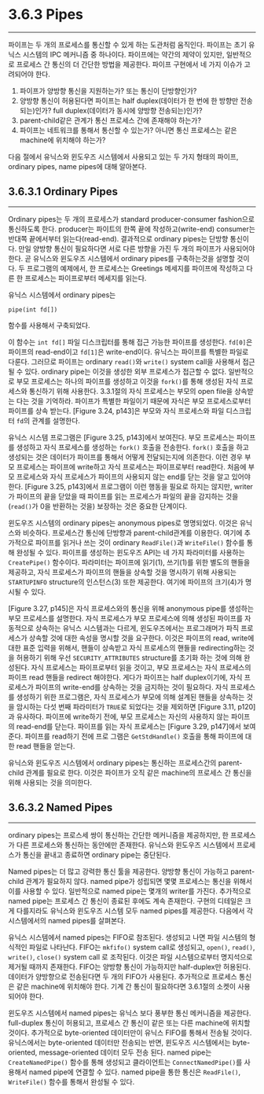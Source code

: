 # 3.6.3 Pipes
---

파이프는 두 개의 프로세스를 통신할 수 있게 하는 도관처럼 움직인다. 파이프는 초기 유닉스 시스템의 IPC 메커니즘 중 하나이다. 파이프에는 약간의 제약이 있지만, 일반적으로 프로세스 간 통신의 더 간단한 방법을 제공한다. 파이프 구현에서 네 가지 이슈가 고려되어야 한다.

1. 파이프가 양방향 통신을 지원하는가? 또는 통신이 단방향인가?
2. 양방향 통신이 허용된다면 파이프는 half duplex(데이터가 한 번에 한 방향만 전송되는)인가? full duplex(데이터가 동시에 양방향 전송되는)인가?
3. parent-child같은 관계가 통신 프로세스 간에 존재해야 하는가?
4. 파이프는 네트워크를 통해서 통신할 수 있는가? 아니면 통신 프로세스는 같은 machine에 위치해야 하는가?

다음 절에서 유닉스와 윈도우즈 시스템에서 사용되고 있는 두 가지 형태의 파이프, ordinary pipes, name pipes에 대해 알아본다.


## 3.6.3.1 Ordinary Pipes
---

Ordinary pipes는 두 개의 프로세스가 standard producer-consumer fashion으로 통신하도록 한다. producer는 파이트의 한쪽 끝에 작성하고(write-end) consumer는 반대쪽 끝에서부터 읽는다(read-end). 결과적으로 ordinary pipes는 단방향 통신이다. 만일 양방향 통신이 필요하다면 서로 다른 방향을 가진 두 개의 파이프가 사용되어야 한다. 곧 유닉스와 윈도우즈 시스템에서 ordinary pipes를 구축하는것을 설명할 것이다. 두 프로그램의 예제에서, 한 프로세스는 Greetings 메세지를 파이프에 작성하고 다른 한 프로세스는 파이프로부터 메세지를 읽는다.

유닉스 시스템에서 ordinary pipes는

    pipe(int fd[])
함수를 사용해서 구축되었다.

이 함수는 `int fd[]` 파일 디스크립터를 통해 접근 가능한 파이프를 생성한다. `fd[0]`은 파이프의 read-end이고 `fd[1]`은 write-end이다. 유닉스는 파이프를 특별한 파일로 다룬다. 그러므로 파이프는 ordinary `read()`와 `write()` system call을 사용해서 접근될 수 있다. ordinary pipe는 이것을 생성한 외부 프로세스가 접근할 수 없다. 일반적으로 부모 프로세스는 하나의 파이프를 생성하고 이것을 `fork()`를 통해 생성된 자식 프로세스와 통신하기 위해 사용한다. 3.3.1절의 자식 프로세스는 부모의 open file을 상속받는 다는 것을 기억하라. 파이프가 특별한 파일이기 때문에 자식은 부모 프로세스로부터 파이프를 상속 받는다. [Figure 3.24, p143]은 부모와 자식 프로세스와 파일 디스크립터 `fd`의 관계를 설명한다.

유닉스 시스템 프로그램은 [Figure 3.25, p143]에서 보여진다. 부모 프로세스는 파이프를 생성하고 자식 프로세스를 생성하는 `fork()` 호출을 전송한다. `fork()` 호출을 하고 생성되는 것은 데이터가 파이프를 통해서 어떻게 전달되는지에 의존한다. 이런 경우 부모 프로세스는 파이프에 write하고 자식 프로세스는 파이프로부터 read한다. 처음에 부모 프로세스와 자식 프로세스가 파이프의 사용되지 않는 end를 닫는 것을 알고 있어야 한다. [Figure 3.25, p143]에서 프로그램이 이런 행동을 필요로 하지는 않지만, writer가 파이프의 끝을 닫았을 때 파이프를 읽는 프로세스가 파일의 끝을 감지하는 것을(`read()`가 0을 반환하는 것을) 보장하는 것은 중요한 단계이다.

윈도우즈 시스템의 ordinary pipes는 anonymous pipes로 명명되었다. 이것은 유닉스와 비슷하다. 프로세스간 통신에 단방향과 parent-child관계를 이용한다. 여기에 추가적으로 파이프를 읽거나 쓰는 것이 ordinary `ReadFile()`과 `WriteFile()` 함수를 통해 완성될 수 있다. 파이프를 생성하는 윈도우즈 API는 네 가지 파라미터를 사용하는 `CreatePipe()` 함수이다. 파라미터는 파이프에 읽기(1), 쓰기(1)를 위한 별도의 핸들을 제공하고, 자식 프로세스가 파이프의 핸들을 상속할 것을 명시하기 위해 사용되는 `STARTUPINFO` structure의 인스턴스(3) 또한 제공한다. 여기에 파이프의 크기(4)가 명시될 수 있다.

[Figure 3.27, p145]은 자식 프로세스와의 통신을 위해 anonymous pipe를 생성하는 부모 프로세스를 설명한다. 자식 프로세스가 부모 프로세스에 의해 생성된 파이프를 자동적으로 상속하는 유닉스 시스템과는 다르게, 윈도우즈에서는 프로그래머가 파직 프로세스가 상속할 것에 대한 속성을 명시할 것을 요구한다. 이것은 파이프의 read, write에 대한 표준 입력을 위해서, 핸들이 상속받고 자식 프로세스의 핸들을 redirecting하는 것을 허용하기 위해 우선 `SECURITY_ATTRIBUTES` structure를 초기화 하는 것에 의해 완성된다. 자식 프로세스는 파이프로부터 읽을 것이고, 부모 프로세스는 자식 프로세스의 파이프 read 핸들을 redirect 해야한다. 게다가 파이프는 half duplex이기에, 자식 프로세스가 파이프의 write-end를 상속하는 것을 금지하는 것이 필요하다. 자식 프로세스를 생성하기 위한 프로그램은, 자식 프로세스가 부모에 의해 설계된 핸들을 상속하는 것을 암시하는 다섯 번째 파라미터가 `TRUE`로 되었다는 것을 제외하면 [Figure 3.11, p120]과 유사하다. 파이프에 write하기 전에, 부모 프로세스는 자신의 사용하지 않는 파이프의 read-end를 닫는다. 파이프를 읽는 자식 프로세스는 [Figure 3.29, p147]에서 보여준다. 파이프를 read하기 전에 프로 그램은 `GetStdHandle()` 호출을 통해 파이프에 대한 read 핸들을 얻는다.

유닉스와 윈도우즈 시스템에서 ordinary pipes는 통신하는 프로세스간의 parent-child 관계를 필요로 한다. 이것은 파이프가 오직 같은 machine의 프로세스 간 통신을 위해 사용되는 것을 의미한다.

## 3.6.3.2 Named Pipes
---
ordinary pipes는 프로스세 쌍이 통신하는 간단한 메커니즘을 제공하지만, 한 프로세스가 다른 프로세스와 통신하는 동안에만 존재한다. 유닉스와 윈도우즈 시스템에서 프로세스가 통신을 끝내고 종료하면 ordinary pipe는 중단된다.

Named pipes는 더 많고 강력한 통신 툴을 제공한다. 양방향 통신이 가능하고 parent-child 관계가 필요하지 않다. named pipe가 성립되면 몇몇 프로세스는 통신을 위해서 이를 사용할 수 있다. 일반적으로 named pipe는 몇개의 writer를 가진다. 추가적으로 named pipe는 프로세스 간 통신이 종료된 후에도 계속 존재한다. 구현의 디테일은 크게 다를지라도 유닉스와 윈도우즈 시스템 모두 named pipes를 제공한다. 다음에서 각 시스템에서의 named pipes를 살펴본다.

유닉스 시스템에서 named pipes는 FIFO로 참조된다. 생성되고 나면 파일 시스템의 형식적인 파일로 나타난다. FIFO는 `mkfifo()` system call로 생성되고, `open()`, `read()`, `write()`, `close()` system call 로 조작된다. 이것은 파일 시스템으로부터 명지석으로 제거될 때까지 존재한다. FIFO는 양방향 통신이 가능하지만 half-duplex만 허용된다. 데이터가 양방향으로 전송된다면 두 개의 FIFO가 사용된다. 추가적으로 프로세스 통신은 같은 machine에 위치해야 한다. 기계 간 통신이 필요하다면 3.6.1절의 소켓이 사용되어야 한다.

윈도우즈 시스템에서 named pipes는 유닉스 보다 풍부한 통신 메커니즘을 제공한다. full-duplex 통신이 허용되고, 프로세스 간 통신이 같은 또는 다른 machine에 위치할 것이다. 추가적으로 byte-oriented 데이터만이 유닉스 FIFO를 통해서 전송될 것이다. 유닉스에서는 byte-oriented 데이터만 전송되는 반면, 윈도우즈 시스템에서는 byte-oriented, message-oriented 데이터 모두 전송 된다. named pipe는 `CreateNamedPipe()` 함수를 통해 생성되고 클라이언트는 `ConnectNamedPipe()`를 사용해서 named pipe에 연결할 수 있다. named pipe을 통한 통신은 `ReadFile()`, `WriteFile()` 함수를 통해서 완성될 수 있다.
